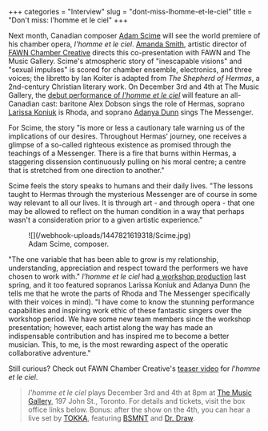 +++
categories = "Interview"
slug = "dont-miss-lhomme-et-le-ciel"
title = "Don&#039;t miss: l&#039;homme et le ciel"
+++

Next month, Canadian composer [Adam Scime](/scene/people/adam-scime/) will see the world premiere of his chamber opera, *l'homme et le ciel*. [Amanda Smith](/scene/people/amanda-smith/), artistic director of [FAWN Chamber Creative](/scene/companies/fawn-chamber-creative/) directs this co-presentation with FAWN and The Music Gallery. Scime's atmospheric story of "inescapable visions" and "sexual impulses" is scored for chamber ensemble, electronics, and three voices; the libretto by Ian Koiter is adapted from *The Shepherd of Hermas*, a 2nd-century Christian literary work. On December 3rd and 4th at The Music Gallery, the [debut performance of *l'homme et le ciel*](https://www.facebook.com/events/163651107317484/) will feature an all-Canadian cast: baritone Alex Dobson sings the role of Hermas, soprano [Larissa Koniuk](/scene/people/larissa-koniuk/) is Rhoda, and soprano [Adanya Dunn](/scene/people/adanya-dunn/) sings The Messenger. 

For Scime, the story "is more or less a cautionary tale warning us of the implications of our desires. Throughout Hermas' journey, one receives a glimpse of a so-called righteous existence as promised through the teachings of a Messenger. There is a fire that burns within Hermas, a staggering dissension continuously pulling on his moral centre; a centre that is stretched from one direction to another."

Scime feels the story speaks to humans and their daily lives. "The lessons taught to Hermas through the mysterious Messenger are of course in some way relevant to all our lives. It is through art - and through opera - that one may be allowed to reflect on the human condition in a way that perhaps wasn't a consideration prior to a given artistic experience." 

<figure data-type="image">
![](/webhook-uploads/1447821619318/Scime.jpg)
<figcaption>Adam Scime, composer.</figcaption>
</figure>

"The one variable that has been able to grow is my relationship, understanding, appreciation and respect toward the performers we have chosen to work with." *l'homme et le ciel* had [a workshop production](/in-review-fawn-operas-lhomme-et-le-ciel/) last spring, and it too featured sopranos Larissa Koniuk and Adanya Dunn (he tells me that he wrote the parts of Rhoda and The Messenger specifically with their voices in mind). "I have come to know the stunning performance capabilities and inspiring work ethic of these fantastic singers over the workshop period. We have some new team members since the workshop presentation; however, each artist along the way has made an indispensable contribution and has inspired me to become a better musician. This, to me, is the most rewarding aspect of the operatic collaborative adventure."

Still curious? Check out FAWN Chamber Creative's [teaser video](https://vimeo.com/142944350) for *l'homme et le ciel*.

>*l'homme et le ciel* plays December 3rd and 4th at 8pm at [The Music Gallery](https://www.musicgallery.org/), 197 John St., Toronto. For details and tickets, visit the box office links below. Bonus: after the show on the 4th, you can hear a live set by [TOKKA](https://www.youtube.com/channel/UCnQ9ArxayAi7Ps3Vzu__x9g), featuring [BSMNT](https://soundcloud.com/bassmynt) and [Dr. Draw](http://drdraw.ca/).
